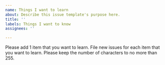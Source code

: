 ```yaml
---
name: Things I want to learn
about: Describe this issue template's purpose here.
title: ''
labels: Things I want to know
assignees: ''

---
```


Please add 1 item that you want to learn. File new issues for each item that you want to learn. Please keep the number of characters to no more than 255.

